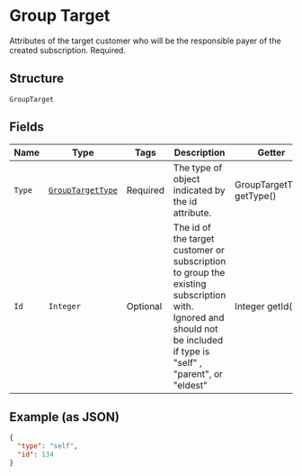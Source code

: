 
# Group Target

Attributes of the target customer who will be the responsible payer of the created subscription. Required.

## Structure

`GroupTarget`

## Fields

| Name | Type | Tags | Description | Getter | Setter |
|  --- | --- | --- | --- | --- | --- |
| `Type` | [`GroupTargetType`](../../doc/models/group-target-type.md) | Required | The type of object indicated by the id attribute. | GroupTargetType getType() | setType(GroupTargetType type) |
| `Id` | `Integer` | Optional | The id of the target customer or subscription to group the existing subscription with. Ignored and should not be included if type is "self" , "parent", or "eldest" | Integer getId() | setId(Integer id) |

## Example (as JSON)

```json
{
  "type": "self",
  "id": 134
}
```

